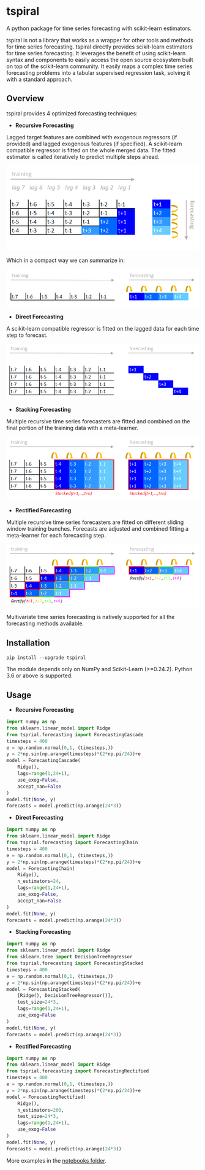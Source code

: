 # tspiral
A python package for time series forecasting with scikit-learn estimators.

tspiral is not a library that works as a wrapper for other tools and methods for time series forecasting. tspiral directly provides scikit-learn estimators for time series forecasting. It leverages the benefit of using scikit-learn syntax and components to easily access the open source ecosystem built on top of the scikit-learn community. It easily maps a complex time series forecasting problems into a tabular supervised regression task, solving it with a standard approach. 

## Overview

tspiral provides 4 optimized forecasting techniques:

- **Recursive Forecasting** 

Lagged target features are combined with exogenous regressors (if provided) and lagged exogenous features (if specified). A scikit-learn compatible regressor is fitted on the whole merged data. The fitted estimator is called iteratively to predict multiple steps ahead.

![recursive-standard](https://raw.githubusercontent.com/cerlymarco/tspiral/master/imgs/recursive-standard.PNG)

Which in a compact way we can summarize in:

![recursive-compact](https://raw.githubusercontent.com/cerlymarco/tspiral/master/imgs/recursive-compact.PNG)

- **Direct Forecasting** 

A scikit-learn compatible regressor is fitted on the lagged data for each time step to forecast.

![direct](https://raw.githubusercontent.com/cerlymarco/tspiral/master/imgs/direct.PNG)

- **Stacking Forecasting** 

Multiple recursive time series forecasters are fitted and combined on the final portion of the training data with a meta-learner.

![stacked](https://raw.githubusercontent.com/cerlymarco/tspiral/master/imgs/stacked.PNG)

- **Rectified Forecasting** 

Multiple recursive time series forecasters are fitted on different sliding window training bunches. Forecasts are adjusted and combined fitting a meta-learner for each forecasting step.

![rectify](https://raw.githubusercontent.com/cerlymarco/tspiral/master/imgs/rectify.PNG)

Multivariate time series forecasting is natively supported for all the forecasting methods available.

## Installation
```shell
pip install --upgrade tspiral
```
The module depends only on NumPy and Scikit-Learn (>=0.24.2). Python 3.6 or above is supported.

## Usage

- **Recursive Forecasting** 
```python
import numpy as np
from sklearn.linear_model import Ridge
from tsprial.forecasting import ForecastingCascade
timesteps = 400
e = np.random.normal(0,1, (timesteps,))
y = 2*np.sin(np.arange(timesteps)*(2*np.pi/24))+e
model = ForecastingCascade(
    Ridge(),
    lags=range(1,24+1),
    use_exog=False,
    accept_nan=False
)
model.fit(None, y)
forecasts = model.predict(np.arange(24*3))
```

- **Direct Forecasting** 
```python
import numpy as np
from sklearn.linear_model import Ridge
from tsprial.forecasting import ForecastingChain
timesteps = 400
e = np.random.normal(0,1, (timesteps,))
y = 2*np.sin(np.arange(timesteps)*(2*np.pi/24))+e
model = ForecastingChain(
    Ridge(),
    n_estimators=24,
    lags=range(1,24+1),
    use_exog=False,
    accept_nan=False
)
model.fit(None, y)
forecasts = model.predict(np.arange(24*3))
```

- **Stacking Forecasting** 
```python
import numpy as np
from sklearn.linear_model import Ridge
from sklearn.tree import DecisionTreeRegressor
from tsprial.forecasting import ForecastingStacked
timesteps = 400
e = np.random.normal(0,1, (timesteps,))
y = 2*np.sin(np.arange(timesteps)*(2*np.pi/24))+e
model = ForecastingStacked(
    [Ridge(), DecisionTreeRegressor()],
    test_size=24*3,
    lags=range(1,24+1),
    use_exog=False
)
model.fit(None, y)
forecasts = model.predict(np.arange(24*3))
```

- **Rectified Forecasting** 
```python
import numpy as np
from sklearn.linear_model import Ridge
from tsprial.forecasting import ForecastingRectified
timesteps = 400
e = np.random.normal(0,1, (timesteps,))
y = 2*np.sin(np.arange(timesteps)*(2*np.pi/24))+e
model = ForecastingRectified(
    Ridge(),
    n_estimators=200,
    test_size=24*3,
    lags=range(1,24+1),
    use_exog=False
)
model.fit(None, y)
forecasts = model.predict(np.arange(24*3))
```

More examples in the [notebooks folder](https://github.com/cerlymarco/tspiral/tree/main/notebooks).